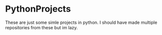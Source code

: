 # PythonProjects
These are just some simle projects in python. I should have made multiple repositories from these but im lazy.
